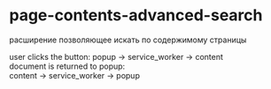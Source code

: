 # page-contents-advanced-search

расширение позволяющее искать по содержимому страницы



user clicks the button:
popup -> service_worker -> content  
document is returned to popup:  
content -> service_worker -> popup
